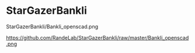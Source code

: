 # StarGazerBankli

StarGazerBankli/Bankli_openscad.png

https://github.com/RandeLab/StarGazerBankli/raw/master/Bankli_openscad.png

